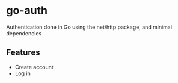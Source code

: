 # go-auth

Authentication done in Go using the net/http package, and minimal dependencies

## Features

- Create account
- Log in
